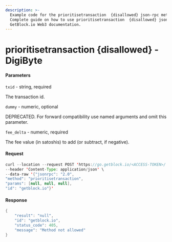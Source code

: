```yaml
---
description: >-
  Example code for the prioritisetransaction  {disallowed} json-rpc method.
  Сomplete guide on how to use prioritisetransaction  {disallowed} json-rpc in
  GetBlock.io Web3 documentation.
---
```


# prioritisetransaction {disallowed} - DigiByte

#### Parameters

`txid` - string, required

The transaction id.

`dummy` - numeric, optional

DEPRECATED. For forward compatibility use named arguments and omit this parameter.

`fee_delta` - numeric, required

The fee value (in satoshis) to add (or subtract, if negative).

#### Request

```java
curl --location --request POST 'https://go.getblock.io/<ACCESS-TOKEN>/' \
--header 'Content-Type: application/json' \
--data-raw '{"jsonrpc": "2.0",
"method": "prioritisetransaction",
"params": [null, null, null],
"id": "getblock.io"}'
```

#### Response

```java
{
    "result": "null",
    "id": "getblock.io",
    "status_code": 405,
    "message": "Method not allowed"
}
```
